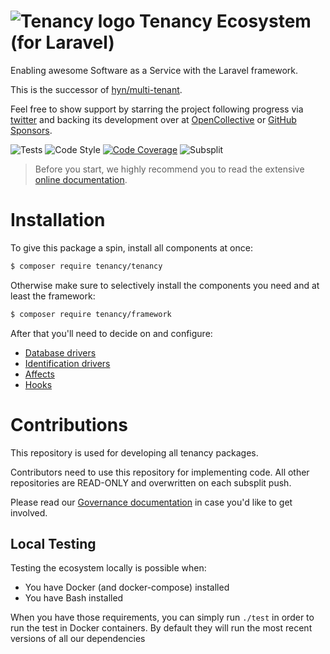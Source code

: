 # ![Tenancy logo](https://avatars3.githubusercontent.com/u/33319474?s=25&v=4) Tenancy Ecosystem (for Laravel)

Enabling awesome Software as a Service with the Laravel framework.

This is the successor of [hyn/multi-tenant](https://github.com/tenancy/multi-tenant). 

Feel free to show support by starring the project
following progress via [twitter](https://twitter.com/tenancydev) and
backing its development over at [OpenCollective](https://opencollective.com/tenancy) or [GitHub Sponsors](https://github.com/sponsors/tenancy).

![Tests](https://github.com/tenancy/tenancy/actions/workflows/test.yml/badge.svg)
![Code Style](https://github.com/tenancy/tenancy/workflows/Code%20Style/badge.svg)
[![Code Coverage](https://codecov.io/gh/tenancy/tenancy/branch/master/graph/badge.svg)](https://codecov.io/gh/tenancy/tenancy)
![Subsplit](https://github.com/tenancy/tenancy/workflows/Subsplit/badge.svg)

> Before you start, we highly recommend you to read the extensive [online documentation](https://tenancy.dev/docs/tenancy/2.x).

# Installation

To give this package a spin, install all components at once:

```bash
$ composer require tenancy/tenancy
```

Otherwise make sure to selectively install the components you need and at least the framework:

```bash
$ composer require tenancy/framework
```

After that you'll need to decide on and configure:

- [Database drivers](https://tenancy.dev/docs/tenancy/2.x/database-drivers)
- [Identification drivers](https://tenancy.dev/docs/tenancy/2.x/identification-drivers)
- [Affects](https://tenancy.dev/docs/tenancy/2.x/affects)
- [Hooks](https://tenancy.dev/docs/tenancy/2.x/hooks)

# Contributions

This repository is used for developing all tenancy packages.

Contributors need to use this repository for implementing code. All other repositories
are READ-ONLY and overwritten on each subsplit push.

Please read our [Governance documentation](https://tenancy.dev/docs/governance/tenancy) in
case you'd like to get involved.

## Local Testing
Testing the ecosystem locally is possible when:
- You have Docker (and docker-compose) installed
- You have Bash installed

When you have those requirements, you can simply run `./test` in order to run the test in Docker containers. By default they will run the most recent versions of all our dependencies 
